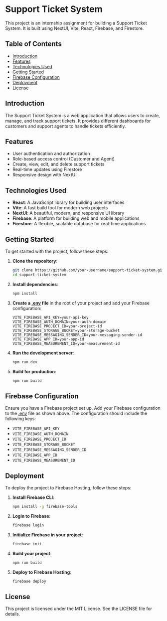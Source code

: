 # Support Ticket System

This project is an internship assignment for building a Support Ticket System. It is built using NextUI, Vite, React, Firebase, and Firestore.

## Table of Contents

- [Introduction](#introduction)
- [Features](#features)
- [Technologies Used](#technologies-used)
- [Getting Started](#getting-started)
- [Firebase Configuration](#firebase-configuration)
- [Deployment](#deployment)
- [License](#license)

## Introduction

The Support Ticket System is a web application that allows users to create, manage, and track support tickets. It provides different dashboards for customers and support agents to handle tickets efficiently.

## Features

- User authentication and authorization
- Role-based access control (Customer and Agent)
- Create, view, edit, and delete support tickets
- Real-time updates using Firestore
- Responsive design with NextUI

## Technologies Used

- **React**: A JavaScript library for building user interfaces
- **Vite**: A fast build tool for modern web projects
- **NextUI**: A beautiful, modern, and responsive UI library
- **Firebase**: A platform for building web and mobile applications
- **Firestore**: A flexible, scalable database for real-time applications

## Getting Started

To get started with the project, follow these steps:

1. **Clone the repository**:

   ```sh
   git clone https://github.com/your-username/support-ticket-system.git
   cd support-ticket-system
   ```

2. **Install dependencies**:

   ```sh
   npm install
   ```

3. **Create a [.env](http://_vscodecontentref_/1) file** in the root of your project and add your Firebase configuration:

   ```plaintext
   VITE_FIREBASE_API_KEY=your-api-key
   VITE_FIREBASE_AUTH_DOMAIN=your-auth-domain
   VITE_FIREBASE_PROJECT_ID=your-project-id
   VITE_FIREBASE_STORAGE_BUCKET=your-storage-bucket
   VITE_FIREBASE_MESSAGING_SENDER_ID=your-messaging-sender-id
   VITE_FIREBASE_APP_ID=your-app-id
   VITE_FIREBASE_MEASUREMENT_ID=your-measurement-id
   ```

4. **Run the development server**:

   ```sh
   npm run dev
   ```

5. **Build for production**:
   ```sh
   npm run build
   ```

## Firebase Configuration

Ensure you have a Firebase project set up. Add your Firebase configuration to the [.env](http://_vscodecontentref_/2) file as shown above. The configuration should include the following keys:

- `VITE_FIREBASE_API_KEY`
- `VITE_FIREBASE_AUTH_DOMAIN`
- `VITE_FIREBASE_PROJECT_ID`
- `VITE_FIREBASE_STORAGE_BUCKET`
- `VITE_FIREBASE_MESSAGING_SENDER_ID`
- `VITE_FIREBASE_APP_ID`
- `VITE_FIREBASE_MEASUREMENT_ID`

## Deployment

To deploy the project to Firebase Hosting, follow these steps:

1. **Install Firebase CLI**:

   ```sh
   npm install -g firebase-tools
   ```

2. **Login to Firebase**:

   ```sh
   firebase login
   ```

3. **Initialize Firebase in your project**:

   ```sh
   firebase init
   ```

4. **Build your project**:

   ```sh
   npm run build
   ```

5. **Deploy to Firebase Hosting**:
   ```sh
   firebase deploy
   ```

## License

This project is licensed under the MIT License. See the LICENSE file for details.
